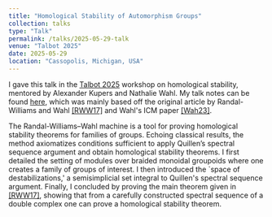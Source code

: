 ```yaml
---
title: "Homological Stability of Automorphism Groups"
collection: talks
type: "Talk"
permalink: /talks/2025-05-29-talk
venue: "Talbot 2025"
date: 2025-05-29
location: "Cassopolis, Michigan, USA"
---
```


I gave this talk in the <a href="https://sites.google.com/view/talbotworkshop/past-talbots/talbot-2025?authuser=0" target="_blank">Talbot 2025</a> workshop on homological stability, mentored by Alexander Kupers and Nathalie Wahl. My talk notes can be found [here](https://zoe-pope.github.io/files/Talbot2025-TalkNotes.pdf), which was mainly based off the original article by Randal-Williams and Wahl <a href="https://web.math.ku.dk/~wahl/Autstability.pdf" target="_blank">[RWW17]</a> and Wahl's ICM paper <a href="https://web.math.ku.dk/~wahl/ICM22.pdf" target="_blank">[Wah23]</a>.

The Randal-Williams–Wahl machine is a tool for proving homological stability theorems for families of groups. Echoing classical results, the method axiomatizes conditions sufficient to apply Quillen’s spectral sequence argument and obtain homological stability theorems. I first detailed the setting of modules over braided monoidal groupoids where one creates a family of groups of interest. I then introduced the `space of destabilizations,' a semisimplicial set integral to Quillen's spectral sequence argument. Finally, I concluded by proving the main theorem given in <a href="https://web.math.ku.dk/~wahl/Autstability.pdf" target="_blank">[RWW17]</a>, showing that from a carefully constructed spectral sequence of a double complex one can prove a homological stability theorem.
